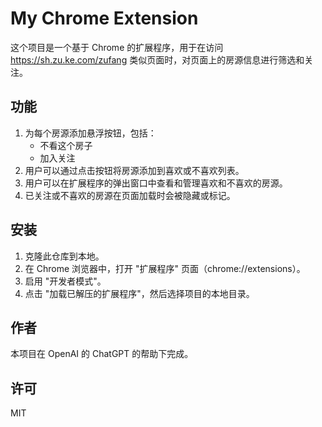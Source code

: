 # My Chrome Extension

这个项目是一个基于 Chrome 的扩展程序，用于在访问 https://sh.zu.ke.com/zufang 类似页面时，对页面上的房源信息进行筛选和关注。

## 功能

1. 为每个房源添加悬浮按钮，包括：
   - 不看这个房子
   - 加入关注
2. 用户可以通过点击按钮将房源添加到喜欢或不喜欢列表。
3. 用户可以在扩展程序的弹出窗口中查看和管理喜欢和不喜欢的房源。
4. 已关注或不喜欢的房源在页面加载时会被隐藏或标记。

## 安装

1. 克隆此仓库到本地。
2. 在 Chrome 浏览器中，打开 "扩展程序" 页面（chrome://extensions）。
3. 启用 "开发者模式"。
4. 点击 "加载已解压的扩展程序"，然后选择项目的本地目录。

## 作者

本项目在 OpenAI 的 ChatGPT 的帮助下完成。

## 许可

MIT
